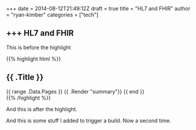 +++
date = 2014-08-12T21:49:12Z
draft = true
title = "HL7 and FHIR"
author = "ryan-kimber"
categories = ["tech"]

+++
HL7 and FHIR
--------------------------------------

This is before the highlight

{{% highlight html %}}
<section id="main">
  <div>
   <h1 id="title">{{ .Title }}</h1>
    {{ range .Data.Pages }}
        {{ .Render "summary"}}
    {{ end }}
  </div>
</section>
{{% /highlight %}}

And this is after the highlight.

And this is some stuff I added to trigger a build. Now a second time.

